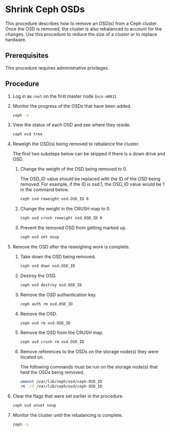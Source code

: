 # Shrink Ceph OSDs

This procedure describes how to remove an OSD\(s\) from a Ceph cluster. Once the OSD is removed, the cluster is also rebalanced to account for the changes. Use this procedure to reduce the size of a cluster or to replace hardware.

## Prerequisites

This procedure requires administrative privileges.

## Procedure

1. Log in as `root` on the first master node \(`ncn-m001`\).

1. Monitor the progress of the OSDs that have been added.

    ```bash
    ceph -s
    ```

1. View the status of each OSD and see where they reside.

    ```bash
    ceph osd tree
    ```

1. Reweigh the OSD\(s\) being removed to rebalance the cluster.

    The first two substeps below can be skipped if there is a down drive and OSD.

    1. Change the weight of the OSD being removed to 0.

        The OSD\_ID value should be replaced with the ID of the OSD being removed. For example, if the ID is osd.1, the OSD\_ID value would be 1 in the command below.

        ```bash
        ceph osd reweight osd.OSD_ID 0
        ```

    1. Change the weight in the CRUSH map to 0.

        ```bash
        ceph osd crush reweight osd.OSD_ID 0
        ```

    1. Prevent the removed OSD from getting marked up.

        ```bash
        ceph osd set noup
        ```

1. Remove the OSD after the reweighing work is complete.

    1. Take down the OSD being removed.

        ```bash
        ceph osd down osd.OSD_ID
        ```

    1. Destroy the OSD.

        ```bash
        ceph osd destroy osd.OSD_ID
        ```

    1. Remove the OSD authentication key.

        ```bash
        ceph auth rm osd.OSD_ID
        ```

    1. Remove the OSD.

        ```bash
        ceph osd rm osd.OSD_ID
        ```

    1. Remove the OSD from the CRUSH map.

        ```bash
        ceph osd crush rm osd.OSD_ID
        ```

    1. Remove references to the OSDs on the storage node\(s\) they were located on.

        The following commands must be run on the storage node\(s\) that held the OSDs being removed.

        ```bash
        umount /var/lib/ceph/osd/ceph-OSD_ID
        rm -rf /var/lib/ceph/osd/ceph-OSD_ID
        ```

1. Clear the flags that were set earlier in the procedure.

    ```bash
    ceph osd unset noup
    ```

1. Monitor the cluster until the rebalancing is complete.

    ```bash
    ceph -s
    ```


